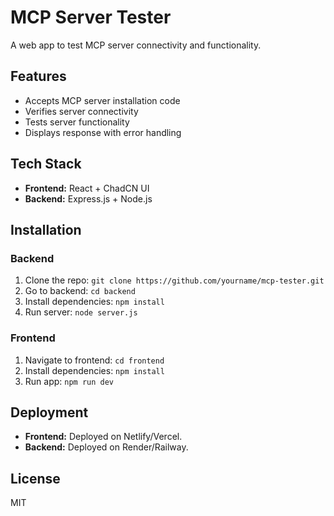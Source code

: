 # MCP Server Tester

A web app to test MCP server connectivity and functionality.

## Features

- Accepts MCP server installation code
- Verifies server connectivity
- Tests server functionality
- Displays response with error handling

## Tech Stack

- **Frontend:** React + ChadCN UI
- **Backend:** Express.js + Node.js

## Installation

### Backend

1. Clone the repo: `git clone https://github.com/yourname/mcp-tester.git`
2. Go to backend: `cd backend`
3. Install dependencies: `npm install`
4. Run server: `node server.js`

### Frontend

1. Navigate to frontend: `cd frontend`
2. Install dependencies: `npm install`
3. Run app: `npm run dev`

## Deployment

- **Frontend:** Deployed on Netlify/Vercel.
- **Backend:** Deployed on Render/Railway.

## License

MIT
